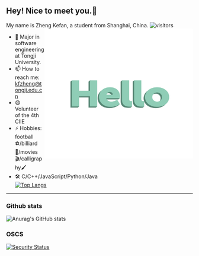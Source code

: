 <!--
**kefan-zheng/kefan-zheng** is a ✨ _special_ ✨ repository because its `README.md` (this file) appears on your GitHub profile.
-->
## Hey! Nice to meet you.👋
My name is Zheng Kefan, a student from Shanghai, China.
![visitors](https://visitor-badge.glitch.me/badge?page_id=kefan-zheng)
<img src="./img/hello-languages.gif" width = "400" height = "350" align=right />

- 🌱 Major in software engineering at Tongji University.
- 📫 How to reach me: kfzheng@tongji.edu.cn
- 😄 Volunteer of the 4th CIIE
- ⚡ Hobbies: football⚽/billiard🎱/movies🎬/calligraphy🖌
- 🛠  C/C++/JavaScript/Python/Java</br>
  [![Top Langs](https://github-readme-stats-kefan-zheng.vercel.app/api/top-langs/?username=kefan-zheng&layout=compact)](https://github.com/anuraghazra/github-readme-stats)  
--------------------------------------------------------------------
### Github stats
![Anurag's GitHub stats](https://github-readme-stats-kefan-zheng.vercel.app/api?username=kefan-zheng&show_icons=true&theme=buefy&hide=prs,issues)
### OSCS
[![Security Status](https://s.murphysec.com/badge/kefan-zheng/Lightweight-WebAR-Jewelry-Customization.svg)](https://www.murphysec.com/p/kefan-zheng/Lightweight-WebAR-Jewelry-Customization)
